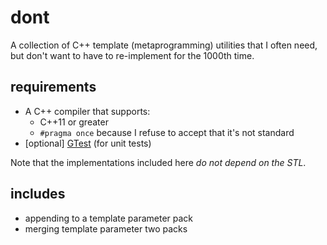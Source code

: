# dont

A collection of C++ template (metaprogramming) utilities that I often need, but don't want to have to re-implement for the 1000th time.

## requirements

- A C++ compiler that supports:
    + C++11 or greater
    + `#pragma once` because I refuse to accept that it's not standard
- [optional] [GTest](https://github.com/google/googletest) (for unit tests)

Note that the implementations included here *do not depend on the STL*.

## includes

- appending to a template parameter pack
- merging template parameter two packs
